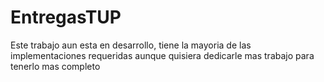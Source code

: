 # EntregasTUP
Este trabajo aun esta en desarrollo, tiene la mayoria de las implementaciones requeridas aunque quisiera dedicarle mas trabajo para tenerlo mas completo
